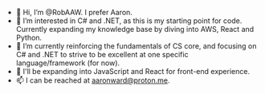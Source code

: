 - 👋 Hi, I’m @RobAAW. I prefer Aaron.
- 👀 I’m interested in C# and .NET, as this is my starting point for code. Currently expanding my knowledge base by diving into AWS, React and Python.
- 🌱 I’m currently reinforcing the fundamentals of CS core, and focusing on C# and .NET to strive to be excellent at one specific language/framework (for now). 
- 🌱 I'll be expanding into JavaScript and React for front-end experience.
- 📫 I can be reached at aaronward@proton.me.

<!---
RobAAW/RobAAW is a ✨ special ✨ repository because its `README.md` (this file) appears on your GitHub profile.
You can click the Preview link to take a look at your changes.
--->

